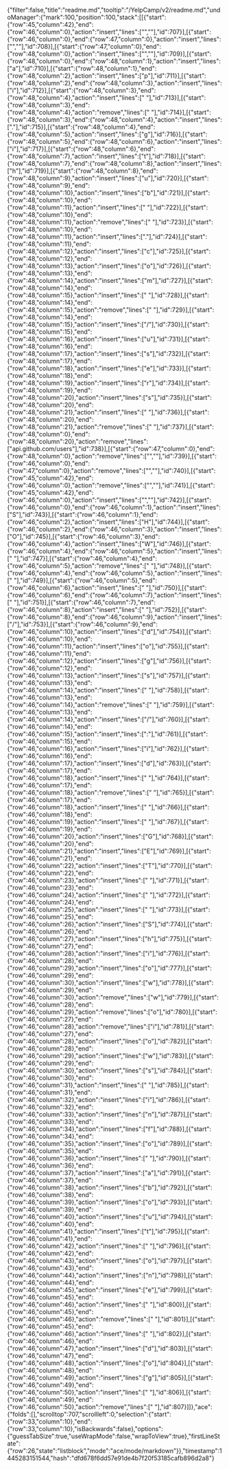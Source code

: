 {"filter":false,"title":"readme.md","tooltip":"/YelpCamp/v2/readme.md","undoManager":{"mark":100,"position":100,"stack":[[{"start":{"row":45,"column":42},"end":{"row":46,"column":0},"action":"insert","lines":["",""],"id":707}],[{"start":{"row":46,"column":0},"end":{"row":47,"column":0},"action":"insert","lines":["",""],"id":708}],[{"start":{"row":47,"column":0},"end":{"row":48,"column":0},"action":"insert","lines":["",""],"id":709}],[{"start":{"row":48,"column":0},"end":{"row":48,"column":1},"action":"insert","lines":["a"],"id":710}],[{"start":{"row":48,"column":1},"end":{"row":48,"column":2},"action":"insert","lines":["p"],"id":711}],[{"start":{"row":48,"column":2},"end":{"row":48,"column":3},"action":"insert","lines":["i"],"id":712}],[{"start":{"row":48,"column":3},"end":{"row":48,"column":4},"action":"insert","lines":[" "],"id":713}],[{"start":{"row":48,"column":3},"end":{"row":48,"column":4},"action":"remove","lines":[" "],"id":714}],[{"start":{"row":48,"column":3},"end":{"row":48,"column":4},"action":"insert","lines":["."],"id":715}],[{"start":{"row":48,"column":4},"end":{"row":48,"column":5},"action":"insert","lines":["g"],"id":716}],[{"start":{"row":48,"column":5},"end":{"row":48,"column":6},"action":"insert","lines":["i"],"id":717}],[{"start":{"row":48,"column":6},"end":{"row":48,"column":7},"action":"insert","lines":["t"],"id":718}],[{"start":{"row":48,"column":7},"end":{"row":48,"column":8},"action":"insert","lines":["h"],"id":719}],[{"start":{"row":48,"column":8},"end":{"row":48,"column":9},"action":"insert","lines":["u"],"id":720}],[{"start":{"row":48,"column":9},"end":{"row":48,"column":10},"action":"insert","lines":["b"],"id":721}],[{"start":{"row":48,"column":10},"end":{"row":48,"column":11},"action":"insert","lines":[" "],"id":722}],[{"start":{"row":48,"column":10},"end":{"row":48,"column":11},"action":"remove","lines":[" "],"id":723}],[{"start":{"row":48,"column":10},"end":{"row":48,"column":11},"action":"insert","lines":["."],"id":724}],[{"start":{"row":48,"column":11},"end":{"row":48,"column":12},"action":"insert","lines":["c"],"id":725}],[{"start":{"row":48,"column":12},"end":{"row":48,"column":13},"action":"insert","lines":["o"],"id":726}],[{"start":{"row":48,"column":13},"end":{"row":48,"column":14},"action":"insert","lines":["m"],"id":727}],[{"start":{"row":48,"column":14},"end":{"row":48,"column":15},"action":"insert","lines":[" "],"id":728}],[{"start":{"row":48,"column":14},"end":{"row":48,"column":15},"action":"remove","lines":[" "],"id":729}],[{"start":{"row":48,"column":14},"end":{"row":48,"column":15},"action":"insert","lines":["/"],"id":730}],[{"start":{"row":48,"column":15},"end":{"row":48,"column":16},"action":"insert","lines":["u"],"id":731}],[{"start":{"row":48,"column":16},"end":{"row":48,"column":17},"action":"insert","lines":["s"],"id":732}],[{"start":{"row":48,"column":17},"end":{"row":48,"column":18},"action":"insert","lines":["e"],"id":733}],[{"start":{"row":48,"column":18},"end":{"row":48,"column":19},"action":"insert","lines":["r"],"id":734}],[{"start":{"row":48,"column":19},"end":{"row":48,"column":20},"action":"insert","lines":["s"],"id":735}],[{"start":{"row":48,"column":20},"end":{"row":48,"column":21},"action":"insert","lines":[" "],"id":736}],[{"start":{"row":48,"column":20},"end":{"row":48,"column":21},"action":"remove","lines":[" "],"id":737}],[{"start":{"row":48,"column":0},"end":{"row":48,"column":20},"action":"remove","lines":["api.github.com/users"],"id":738}],[{"start":{"row":47,"column":0},"end":{"row":48,"column":0},"action":"remove","lines":["",""],"id":739}],[{"start":{"row":46,"column":0},"end":{"row":47,"column":0},"action":"remove","lines":["",""],"id":740}],[{"start":{"row":45,"column":42},"end":{"row":46,"column":0},"action":"remove","lines":["",""],"id":741}],[{"start":{"row":45,"column":42},"end":{"row":46,"column":0},"action":"insert","lines":["",""],"id":742}],[{"start":{"row":46,"column":0},"end":{"row":46,"column":1},"action":"insert","lines":["S"],"id":743}],[{"start":{"row":46,"column":1},"end":{"row":46,"column":2},"action":"insert","lines":["H"],"id":744}],[{"start":{"row":46,"column":2},"end":{"row":46,"column":3},"action":"insert","lines":["O"],"id":745}],[{"start":{"row":46,"column":3},"end":{"row":46,"column":4},"action":"insert","lines":["W"],"id":746}],[{"start":{"row":46,"column":4},"end":{"row":46,"column":5},"action":"insert","lines":[" "],"id":747}],[{"start":{"row":46,"column":4},"end":{"row":46,"column":5},"action":"remove","lines":[" "],"id":748}],[{"start":{"row":46,"column":4},"end":{"row":46,"column":5},"action":"insert","lines":[" "],"id":749}],[{"start":{"row":46,"column":5},"end":{"row":46,"column":6},"action":"insert","lines":[" "],"id":750}],[{"start":{"row":46,"column":6},"end":{"row":46,"column":7},"action":"insert","lines":[" "],"id":751}],[{"start":{"row":46,"column":7},"end":{"row":46,"column":8},"action":"insert","lines":[" "],"id":752}],[{"start":{"row":46,"column":8},"end":{"row":46,"column":9},"action":"insert","lines":["/"],"id":753}],[{"start":{"row":46,"column":9},"end":{"row":46,"column":10},"action":"insert","lines":["d"],"id":754}],[{"start":{"row":46,"column":10},"end":{"row":46,"column":11},"action":"insert","lines":["o"],"id":755}],[{"start":{"row":46,"column":11},"end":{"row":46,"column":12},"action":"insert","lines":["g"],"id":756}],[{"start":{"row":46,"column":12},"end":{"row":46,"column":13},"action":"insert","lines":["s"],"id":757}],[{"start":{"row":46,"column":13},"end":{"row":46,"column":14},"action":"insert","lines":[" "],"id":758}],[{"start":{"row":46,"column":13},"end":{"row":46,"column":14},"action":"remove","lines":[" "],"id":759}],[{"start":{"row":46,"column":13},"end":{"row":46,"column":14},"action":"insert","lines":["/"],"id":760}],[{"start":{"row":46,"column":14},"end":{"row":46,"column":15},"action":"insert","lines":[":"],"id":761}],[{"start":{"row":46,"column":15},"end":{"row":46,"column":16},"action":"insert","lines":["i"],"id":762}],[{"start":{"row":46,"column":16},"end":{"row":46,"column":17},"action":"insert","lines":["d"],"id":763}],[{"start":{"row":46,"column":17},"end":{"row":46,"column":18},"action":"insert","lines":[" "],"id":764}],[{"start":{"row":46,"column":17},"end":{"row":46,"column":18},"action":"remove","lines":[" "],"id":765}],[{"start":{"row":46,"column":17},"end":{"row":46,"column":18},"action":"insert","lines":[" "],"id":766}],[{"start":{"row":46,"column":18},"end":{"row":46,"column":19},"action":"insert","lines":[" "],"id":767}],[{"start":{"row":46,"column":19},"end":{"row":46,"column":20},"action":"insert","lines":["G"],"id":768}],[{"start":{"row":46,"column":20},"end":{"row":46,"column":21},"action":"insert","lines":["E"],"id":769}],[{"start":{"row":46,"column":21},"end":{"row":46,"column":22},"action":"insert","lines":["T"],"id":770}],[{"start":{"row":46,"column":22},"end":{"row":46,"column":23},"action":"insert","lines":[" "],"id":771}],[{"start":{"row":46,"column":23},"end":{"row":46,"column":24},"action":"insert","lines":[" "],"id":772}],[{"start":{"row":46,"column":24},"end":{"row":46,"column":25},"action":"insert","lines":[" "],"id":773}],[{"start":{"row":46,"column":25},"end":{"row":46,"column":26},"action":"insert","lines":["S"],"id":774}],[{"start":{"row":46,"column":26},"end":{"row":46,"column":27},"action":"insert","lines":["h"],"id":775}],[{"start":{"row":46,"column":27},"end":{"row":46,"column":28},"action":"insert","lines":["i"],"id":776}],[{"start":{"row":46,"column":28},"end":{"row":46,"column":29},"action":"insert","lines":["o"],"id":777}],[{"start":{"row":46,"column":29},"end":{"row":46,"column":30},"action":"insert","lines":["w"],"id":778}],[{"start":{"row":46,"column":29},"end":{"row":46,"column":30},"action":"remove","lines":["w"],"id":779}],[{"start":{"row":46,"column":28},"end":{"row":46,"column":29},"action":"remove","lines":["o"],"id":780}],[{"start":{"row":46,"column":27},"end":{"row":46,"column":28},"action":"remove","lines":["i"],"id":781}],[{"start":{"row":46,"column":27},"end":{"row":46,"column":28},"action":"insert","lines":["o"],"id":782}],[{"start":{"row":46,"column":28},"end":{"row":46,"column":29},"action":"insert","lines":["w"],"id":783}],[{"start":{"row":46,"column":29},"end":{"row":46,"column":30},"action":"insert","lines":["s"],"id":784}],[{"start":{"row":46,"column":30},"end":{"row":46,"column":31},"action":"insert","lines":[" "],"id":785}],[{"start":{"row":46,"column":31},"end":{"row":46,"column":32},"action":"insert","lines":["i"],"id":786}],[{"start":{"row":46,"column":32},"end":{"row":46,"column":33},"action":"insert","lines":["n"],"id":787}],[{"start":{"row":46,"column":33},"end":{"row":46,"column":34},"action":"insert","lines":["f"],"id":788}],[{"start":{"row":46,"column":34},"end":{"row":46,"column":35},"action":"insert","lines":["o"],"id":789}],[{"start":{"row":46,"column":35},"end":{"row":46,"column":36},"action":"insert","lines":[" "],"id":790}],[{"start":{"row":46,"column":36},"end":{"row":46,"column":37},"action":"insert","lines":["a"],"id":791}],[{"start":{"row":46,"column":37},"end":{"row":46,"column":38},"action":"insert","lines":["b"],"id":792}],[{"start":{"row":46,"column":38},"end":{"row":46,"column":39},"action":"insert","lines":["o"],"id":793}],[{"start":{"row":46,"column":39},"end":{"row":46,"column":40},"action":"insert","lines":["u"],"id":794}],[{"start":{"row":46,"column":40},"end":{"row":46,"column":41},"action":"insert","lines":["t"],"id":795}],[{"start":{"row":46,"column":41},"end":{"row":46,"column":42},"action":"insert","lines":[" "],"id":796}],[{"start":{"row":46,"column":42},"end":{"row":46,"column":43},"action":"insert","lines":["o"],"id":797}],[{"start":{"row":46,"column":43},"end":{"row":46,"column":44},"action":"insert","lines":["n"],"id":798}],[{"start":{"row":46,"column":44},"end":{"row":46,"column":45},"action":"insert","lines":["e"],"id":799}],[{"start":{"row":46,"column":45},"end":{"row":46,"column":46},"action":"insert","lines":[" "],"id":800}],[{"start":{"row":46,"column":45},"end":{"row":46,"column":46},"action":"remove","lines":[" "],"id":801}],[{"start":{"row":46,"column":45},"end":{"row":46,"column":46},"action":"insert","lines":[" "],"id":802}],[{"start":{"row":46,"column":46},"end":{"row":46,"column":47},"action":"insert","lines":["d"],"id":803}],[{"start":{"row":46,"column":47},"end":{"row":46,"column":48},"action":"insert","lines":["o"],"id":804}],[{"start":{"row":46,"column":48},"end":{"row":46,"column":49},"action":"insert","lines":["g"],"id":805}],[{"start":{"row":46,"column":49},"end":{"row":46,"column":50},"action":"insert","lines":[" "],"id":806}],[{"start":{"row":46,"column":49},"end":{"row":46,"column":50},"action":"remove","lines":[" "],"id":807}]]},"ace":{"folds":[],"scrolltop":707,"scrollleft":0,"selection":{"start":{"row":33,"column":10},"end":{"row":33,"column":10},"isBackwards":false},"options":{"guessTabSize":true,"useWrapMode":false,"wrapToView":true},"firstLineState":{"row":26,"state":"listblock","mode":"ace/mode/markdown"}},"timestamp":1445283151544,"hash":"dfd678f6dd57e91de4b7f20f53185cafb896d2a8"}